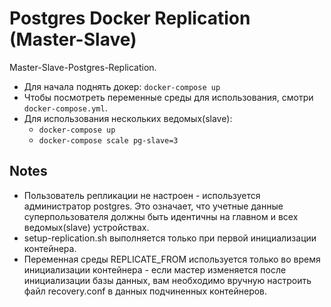 # Postgres Docker Replication (Master-Slave)

Master-Slave-Postgres-Replication.

  * Для начала поднять докер: `docker-compose up`
  * Чтобы посмотреть переменные среды для использования, смотри `docker-compose.yml`.
  * Для использования нескольких ведомых(slave):
    * `docker-compose up`
    * `docker-compose scale pg-slave=3`

## Notes

   *  Пользователь репликации не настроен - используется администратор postgres. Это означает, что учетные данные суперпользователя должны быть идентичны на главном и всех ведомых(slave) устройствах.
   * setup-replication.sh выполняется только при первой инициализации контейнера.
   * Переменная среды REPLICATE_FROM используется только во время инициализации контейнера - если мастер изменяется после инициализации базы данных, вам необходимо вручную настроить файл recovery.conf в данных подчиненных контейнеров.
